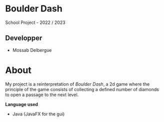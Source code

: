 # Boulder Dash
School Project - 2022 / 2023

## Developper
* Mossab Delbergue

# About
My project is a reinterpretation of _Boulder Dash_, a 2d game where the principle of the game consists of collecting a defined number of diamonds to open a passage to the next level.

**Language used**
* Java (JavaFX for the gui)


